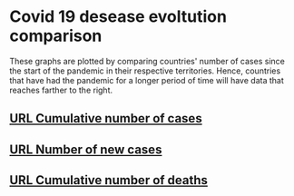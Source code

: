 # Covid 19 desease evoltution comparison

These graphs are plotted by comparing countries' number of cases since the start of the pandemic in their respective territories.
Hence, countries that have had the pandemic for a longer period of time will have data that reaches farther to the right.

## [URL Cumulative number of cases][1]
[1]: https://htmlpreview.github.io/?https://github.com/TomeASilva/Covid-19-Data/blob/master/Cumulative_Cases.html
## [URL Number of new cases][2]

[2]: https://htmlpreview.github.io/?https://github.com/TomeASilva/Covid-19-Data/blob/master/New_Cases.html
## [URL Cumulative number of deaths][3]
[3]: https://htmlpreview.github.io/?https://github.com/TomeASilva/Covid-19-Data/blob/master/covid_19_deaths_cumulative.py